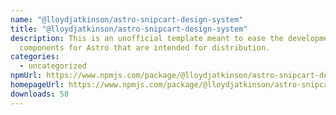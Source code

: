```yaml
---
name: "@lloydjatkinson/astro-snipcart-design-system"
title: "@lloydjatkinson/astro-snipcart-design-system"
description: This is an unofficial template meant to ease the development of
  components for Astro that are intended for distribution.
categories:
  - uncategorized
npmUrl: https://www.npmjs.com/package/@lloydjatkinson/astro-snipcart-design-system
homepageUrl: https://www.npmjs.com/package/@lloydjatkinson/astro-snipcart-design-system
downloads: 58
---
```

